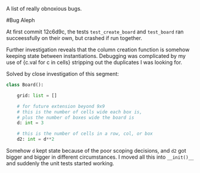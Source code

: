 A list of really obnoxious bugs.

#Bug Aleph

At first commit 12c6d9c, the tests `test_create_board` and `test_board` ran succeessfully on their own, but crashed if run together.

Further investigation reveals that the column creation function is somehow keeping state between instantiations.
Debugging was complicated by my use of {c.val for c in cells} stripping out the duplicates I was looking for.

Solved by close investigation of this segment:

```python
class Board():

    grid: list = []

    # for future extension beyond 9x9
    # this is the number of cells wide each box is,
    # plus the number of boxes wide the board is
    d: int = 3

    # this is the number of cells in a row, col, or box
    d2: int = d**2
```
Somehow `d` kept state because of the poor scoping decisions, and `d2` got bigger and bigger in different circumstances. I moved all this into `__init()__` and suddenly the unit tests started working.